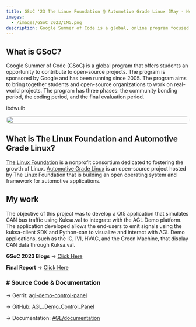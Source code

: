 ```yaml
---
title: GSoC '23 The Linux Foundation @ Automotive Grade Linux (May - Nov 2023)
images:
  - /images/GSoC_2023/IMG.png
description: Google Summer of Code is a global, online program focused on bringing new contributors into open source software development
---
```

## What is GSoC?

Google Summer of Code (GSoC) is a global program that offers students an opportunity to contribute to open-source projects. The program is sponsored by Google and has been running since 2005. The program aims to bring together students and open-source organizations to work on real-world projects. The program has three phases: the community bonding period, the coding period, and the final evaluation period.

ibdwuib


<div style="display: flex; flex-direction: column; align-items: center;">
  <img src="/images/GSoC_2023/completion_certificate_2023_contributor-1.png"height="auto" width="100%" style="border-radius: 10px;">
</div>

## What is The Linux Foundation and Automotive Grade Linux?

[The Linux Foundation](https://www.linuxfoundation.org/) is a nonprofit consortium dedicated to fostering the growth of Linux. [Automotive Grade Linux](https://www.automotivelinux.org/) is an open-source project hosted by The Linux Foundation that is building an open operating system and framework for automotive applications.
## My work

The objective of this project was to develop a Qt5 application that simulates CAN bus traffic using Kuksa.val to integrate with the AGL Demo platform. The application developed allows the end-users to emit signals using the kuksa-client SDK and Python-can to visualize and interact with AGL Demo applications, such as the IC, IVI, HVAC, and the Green Machine, that display CAN data through Kuksa.val.

**GSoC 2023 Blogs** → [Click Here](/articles/week-1)

**Final Report** → [Click Here](/articles/final-report)
### # Source Code & Documentation

→ Gerrit: [agl-demo-control-panel](https://gerrit.automotivelinux.org/gerrit/admin/repos/src/agl-demo-control-panel,general)

→ GitHub: [AGL_Demo_Control_Panel](https://github.com/suchinton/AGL_Demo_Control_Panel)

→ Documentation: [AGL/documentation](https://docs.automotivelinux.org/en/master/#06_Component_Documentation/09_AGL_Demo_Control_Panel/)